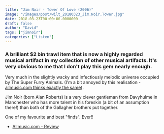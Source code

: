 ```yaml
---
title: "Jim Noir - Tower Of Love (2006)"
image: "/images/post/wilt_20180323_Jim.Noir.Tower.jpg"
date: 2018-03-23T00:00:00.0000000
draft: false
author: "David"
tags: ["jimnoir"]
categories: ["Listen"]
---
```

### A brilliant $2 bin trawl item that is now a highly regarded musical artifact in my collection of other musical artifacts. It's very obvious to me that I don't play this gem nearly enough.  
  
Very much in the slightly wacky and infectiously melodic universe occupied by The Super Furry Animals. (I'm a bit annoyed by this realisation - [allmusic.com thinks exactly the same](https://www.allmusic.com/album/tower-of-love-mw0000575587)).   
  
Jim Noir (born Alan Roberts) is a very clever gentleman from Davyhulme in Manchester who has more talent in his foreskin (a bit of an assumption there!) than both of the Gallagher brothers put together.

 One of my favourite and best "finds". Ever!!

-  [Allmusic.com - Review](https://www.allmusic.com/album/tower-of-love-mw0000575587)